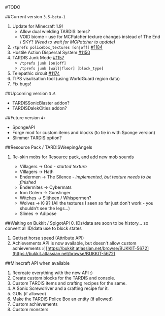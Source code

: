 #TODO

##Current version `3.5-beta-1`
1. Update for Minecraft 1.9!
   * Allow dual wielding TARDIS items?
   * VOID biome - use for MCPatcher texture changes instead of The End / SKY? _(Need to wait for MCPatcher to update)_
2. `/tprefs policebox_textures [on|off]` [#1184](http://dev.bukkit.org/bukkit-plugins/tardis/tickets/1184-player-preference-for-setting-biome/)
3. Hostile Action Dispersal System [#1150](http://dev.bukkit.org/bukkit-plugins/tardis/tickets/1150-hads2-hostile-action-dispersal-system/)
4. TARDIS Junk Mode [#1157](http://dev.bukkit.org/bukkit-plugins/tardis/tickets/1157-normal-tardis-junk-mode/)
   * `/tprefs junk [on|off]`
   * `/tprefs junk [wall|floor] [block_type]`
5. Telepathic circuit [#1174](http://dev.bukkit.org/bukkit-plugins/tardis/tickets/1174-tardis-commands-applies-to-the-one-which-you-are-in/#comments)
6. TIPS visulisation tool (using WorldGuard region data)
7. Fix bugs!

##Upcoming version `3.6`
* TARDISSonicBlaster addon?
* TARDISDalekCities addon?

##Future version `4+`
* SpongeAPI
* Forge mod for custom items and blocks (to tie in with Sponge version)
* Slimmer TARDIS option?

##Resource Pack / TARDISWeepingAngels

1. Re-skin mobs for Resource pack, and add new mob sounds

   * Villagers -> Ood - _started texture_
   * Villagers -> Hath
   * Endermen -> The Silence - _implemented, but texture needs to be finished_
   * Endermites -> Cybermats
   * Iron Golem -> Gunslinger
   * Witches -> Slitheen / Whispermen?
   * Wolves -> K-9? (All the textures I seen so far just don't work - you shouldn't see the legs...)
   * Slimes -> Adipose

##Waiting on Bukkit / SpigotAPI
0. IDs/data are soon to be history... so convert all ID/data use to block states 
1. Get/set horse speed (Attribute API)
2. Achievements API is now available, but doesn't allow custom achievements :( [https://bukkit.atlassian.net/browse/BUKKIT-5672](https://bukkit.atlassian.net/browse/BUKKIT-5672)

##Minecraft API when available
1. Recreate everything with the new API :)
2. Create custom blocks for the TARDIS and console.
3. Custom TARDIS items and crafting recipes for the same.
4. A Sonic Screwdriver and a crafting recipe for it.
5. GUIs (if allowed)
6. Make the TARDIS Police Box an entity (if allowed)
7. Custom achievements
8. Custom monsters
